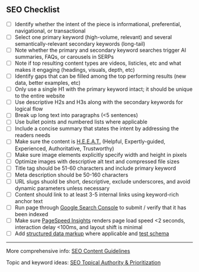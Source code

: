 ## SEO Checklist

- [ ] Identify whether the intent of the piece is informational, preferential, navigational, or transactional
- [ ] Select one primary keyword (high-volume, relevant) and several semantically-relevant secondary keywords (long-tail)
- [ ] Note whether the primary and secondary keyword searches trigger AI summaries, FAQs, or carousels in SERPs
- [ ] Note if top resulting content types are videos, listicles, etc and what makes it engaging (headings, visuals, depth, etc)
- [ ] Identify gaps that can be filled among the top performing results (new data, better examples, etc)
- [ ] Only use a single H1 with the primary keyword intact; it should be unique to the entire website
- [ ] Use descriptive H2s and H3s along with the secondary keywords for logical flow
- [ ] Break up long text into paragraphs (<5 sentences)
- [ ] Use bullet points and numbered lists where applicable
- [ ] Include a concise summary that states the intent by addressing the readers needs
- [ ] Make sure the content is [H.E.E.A.T.](https://docs.google.com/presentation/d/1OvdLR_25BXrAvozYt5XzMNGBVuy9a_NL4gsnEz1_uZA/edit#slide=id.g3164f0b88d5_0_30) (Helpful, Expertly-guided, Experienced, Authoritative, Trustworthy)
- [ ] Make sure image elements explicitly specify width and height in pixels
- [ ] Optimize images with descriptive alt text and compressed file sizes
- [ ] Title tag should be 51-60 characters and include primary keyword
- [ ] Meta description should be 50-160 characters
- [ ] URL slugs shuold be short, descriptive, exclude underscores, and avoid dynamic parameters unless necessary
- [ ] Content should link to at least 3-5 internal links using keyword-rich anchor text
- [ ] Run page through [Google Search Console](https://search.google.com/search-console?resource_id=sc-domain%3Apulumi.com) to submit / verify that it has been indexed
- [ ] Make sure [PageSpeed Insights](https://pagespeed.web.dev/) renders page load speed <2 seconds, interaction delay <100ms, and layout shift is minimal
- [ ] Add [structured data markup](https://developers.google.com/search/docs/appearance/structured-data/search-gallery) where applicable and [test schema](https://search.google.com/test/rich-results)

---
More comprehensive info: [SEO Content Guidelines](https://docs.google.com/presentation/d/1OvdLR_25BXrAvozYt5XzMNGBVuy9a_NL4gsnEz1_uZA/edit#slide=id.gd0fdebba44_2_96)

Topic and keyword ideas: [SEO Topical Authority & Prioritization](https://docs.google.com/spreadsheets/d/1CgtaoGyUENFlk70Zdw2y0QJgkEQ_43fs31l__qOSGSs/edit?gid=338520305#gid=338520305)

